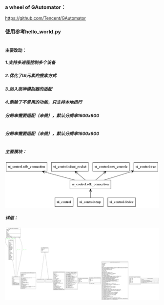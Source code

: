 ### a wheel of GAutomator：
https://github.com/Tencent/GAutomator

### 使用参考hello_world.py

#
#### 主要改动：
##### 1.支持多进程控制多个设备
##### 2.优化了UI元素的搜索方式
##### 3.加入夜神模拟器的适配
##### 4.删除了不常用的功能，只支持本地运行
##### 分辨率需要适配（未做），默认分辨率1600x900
#
##### 分辨率需要适配（未做），默认分辨率1600x900
#
##### 主要模块：
<img src="packages.png" alt="Drawing" width="900px" />


##### 详细：
<img src="classes.png" alt="Drawing" width="900px" />
